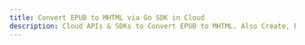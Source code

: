 ---title: Convert EPUB to MHTML via Go SDK in Clouddescription: Cloud APIs & SDKs to Convert EPUB to MHTML. Also Create, Edit & Render Microsoft Word & OpenOffice documents in the Cloud.---